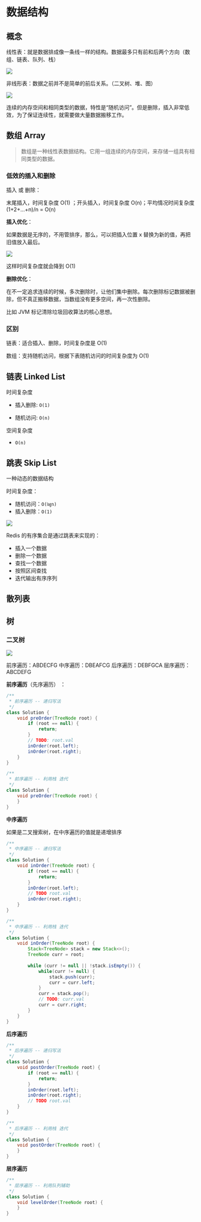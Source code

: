 # 数据结构

## 概念

线性表：就是数据排成像一条线一样的结构。数据最多只有前和后两个方向（数组、链表、队列、栈）

![](http://file.wangsijie.top/blog/20200321153234.png)

非线形表：数据之前并不是简单的前后关系。（二叉树、堆、图）

![](http://file.wangsijie.top/blog/20200321153255.png)



连续的内存空间和相同类型的数据，特性是“随机访问”。但是删除，插入非常低效，为了保证连续性，就需要做大量数据搬移工作。



## 数组 Array

> 数组是一种线性表数据结构。它用一组连续的内存空间，来存储一组具有相同类型的数据。



### 低效的插入和删除

插入 或 删除：

末尾插入，时间复杂度 O(1) ；开头插入，时间复杂度 O(n)；平均情况时间复杂度 (1+2+...+n)/n = O(n)



**插入优化**：

如果数据是无序的，不用管排序，那么，可以把插入位置 x 替换为新的值，再把旧值放入最后。

![](http://file.wangsijie.top/blog/20200321154603.png)

这样时间复杂度就会降到 O(1)



**删除优化**：

在不一定追求连续的时候，多次删除时，让他们集中删除。每次删除标记数据被删除，但不真正搬移数据，当数组没有更多空间，再一次性删除。

比如 JVM 标记清除垃圾回收算法的核心思想。



### 区别

链表：适合插入、删除，时间复杂度是 O(1)

数组：支持随机访问，根据下表随机访问的时间复杂度为 O(1)





## 链表 Linked List

时间复杂度

- 插入删除: `O(1)`

- 随机访问: `O(n)`

空间复杂度

- `O(n)`





## 跳表 Skip List

一种动态的数据结构



时间复杂度：

- 随机访问：`O(㏒n)`
- 插入删除：`O(1)`



![](http://file.wangsijie.top/blog/20200602203729.png)

 Redis 的有序集合是通过跳表来实现的：

- 插入一个数据
- 删除一个数据
- 查找一个数据
- 按照区间查找
- 迭代输出有序序列



## 散列表





## 树



### 二叉树

![](http://file.wangsijie.top/blog/20200808111444.jpg)



前序遍历：ABDECFG
中序遍历：DBEAFCG
后序遍历：DEBFGCA
层序遍历：ABCDEFG



**前序遍历**（先序遍历） ：

```java
/**
 * 前序遍历 -- 递归写法
 */
class Solution {
	void preOrder(TreeNode root) {
        if (root == null) {
            return;
        }
        // TODO: root.val
        inOrder(root.left);
        inOrder(root.right);
    }
}
```

```java
/**
 * 前序遍历 -- 利用栈 迭代
 */
class Solution {
	void preOrder(TreeNode root) {
    }
}
```



**中序遍历**

如果是二叉搜索树，在中序遍历的值就是递增排序

```java
/**
 * 中序遍历 -- 递归写法
 */
class Solution {
	void inOrder(TreeNode root) {
        if (root == null) {
            return;
        }
        inOrder(root.left);
        // TODO root.val
        inOrder(root.right);
    }
}
```

```java
/**
 * 中序遍历 -- 利用栈 迭代
 */
class Solution {
	void inOrder(TreeNode root) {
        Stack<TreeNode> stack = new Stack<>();
        TreeNode curr = root;
        
        while (curr != null || !stack.isEmpty()) {
            while(curr != null) {
                stack.push(curr);
                curr = curr.left;
            }
            curr = stack.pop();
            // TODO: curr.val
            curr = curr.right;
        }
    }
}
```



**后序遍历**

```java
/**
 * 后序遍历 -- 递归写法
 */
class Solution {
	void postOrder(TreeNode root) {
        if (root == null) {
            return;
        }
        inOrder(root.left);
        inOrder(root.right);
        // TODO root.val
    }
}
```

```java
/**
 * 后序遍历 -- 利用栈 迭代
 */
class Solution {
	void postOrder(TreeNode root) {
    }
}
```



**层序遍历**

```java
/**
 * 层序遍历 -- 利用队列辅助
 */
class Solution {
	void levelOrder(TreeNode root) {
    }
}
```

